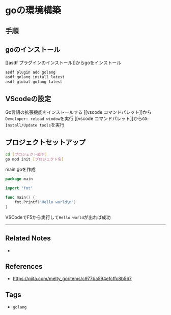 # goの環境構築
## 手順
## goのインストール
[[asdf プラグインのインストール]]からgoをインストール
```sh
asdf plugin add golang
asdf golang install latest
asdf global golang latest
```


## VScodeの設定
Go言語の拡張機能をインストールする
[[vscode コマンドパレット]]から`Developer: reload window`を実行
[[vscode コマンドパレット]]から`GO: Install/Update tools`を実行

## プロジェクトセットアップ
```sh
cd [プロジェクト直下]
go mod init [プロジェクト名]
```

main.goを作成
```go
package main

import "fmt"

func main() {
    fmt.Printf("Hello world\n")
}
```

VSCodeでF5から実行して`Hello world`が出れば成功

---
## Related Notes
- 

## References
- https://qiita.com/melty_go/items/c977ba594efcffc8b567

## Tags
- `golang` 